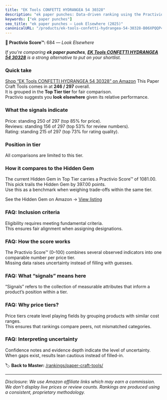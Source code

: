 ```yaml
---
title: "EK Tools CONFETTI HYDRANGEA 54 30328"
description: "ek paper punches: Data-driven ranking using the Practivio Score™. Positioned by quality, value, demand, findability, momentum."
keywords: ["ek paper punches"]
seo_title: "ek paper punches — Look Elsewhere (2025)"
canonicalURL: "/products/ek-tools-confetti-hydrangea-54-30328-B06XPQQP4D/"
---
```


**🚫 Practivio Score™:** 684 — _Look Elsewhere_


*If you're comparing **ek paper punches**, **[EK Tools CONFETTI HYDRANGEA 54 30328](https://www.amazon.com/dp/B06XPQQP4D?tag=practivio-20)** is a strong alternative to put on your shortlist.*
### Quick take
[Shop “EK Tools CONFETTI HYDRANGEA 54 30328” on Amazon](https://www.amazon.com/dp/B06XPQQP4D?tag=practivio-20)
This Paper Craft Tools comes in at **246 / 297** overall.  
It is grouped in the **Top Tier tier** for fair comparison.  
Practivio suggests you **look elsewhere** given its relative performance.

### What the signals indicate
Price: standing 250 of 297 (top 85% for price).  
Reviews: standing 156 of 297 (top 53% for review numbers).  
Rating: standing 215 of 297 (top 73% for rating quality).  

### Position in tier
All comparisons are limited to this tier.

### How it compares to the Hidden Gem
The current Hidden Gem in Top Tier carries a Practivio Score™ of 1081.00.  
This pick trails the Hidden Gem by 397.00 points.  
Use this as a benchmark when weighing trade-offs within the same tier.  

See the Hidden Gem on Amazon → [View listing](https://www.amazon.com/dp/B07LFHSRNB?tag=practivio-20)

### FAQ: Inclusion criteria
Eligibility requires meeting fundamental criteria.  
This ensures fair alignment when assigning designations.

### FAQ: How the score works
The Practivio Score™ (0–100) combines several observed indicators into one comparable number per price tier.  
Missing data raises uncertainty instead of filling with guesses.

### FAQ: What “signals” means here
“Signals” refers to the collection of measurable attributes that inform a product’s position within a tier.

### FAQ: Why price tiers?
Price tiers create level playing fields by grouping products with similar cost ranges.  
This ensures that rankings compare peers, not mismatched categories.

### FAQ: Interpreting uncertainty
Confidence notes and evidence depth indicate the level of uncertainty.  
When gaps exist, results lean cautious instead of filled-in.


🏷️ **Back to Master:** [/rankings/paper-craft-tools/](/rankings/paper-craft-tools/)

---
_Disclosure: We use Amazon affiliate links which may earn a commission. We don’t display live prices or review counts. Rankings are produced using a consistent, proprietary methodology._
